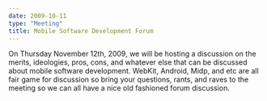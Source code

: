 ```yaml
---
date: 2009-10-11
type: "Meeting"
title: Mobile Software Development Forum
---
```

On Thursday November 12th, 2009, we will be hosting a discussion on the merits, ideologies, pros, cons, and whatever else that can be discussed about mobile software development.  WebKit, Android, Midp, and etc are all fair game for discussion so bring your questions, rants, and raves to the meeting so we can all have a nice old fashioned forum discussion.
